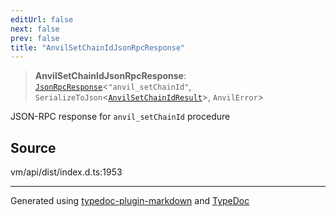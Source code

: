 ```yaml
---
editUrl: false
next: false
prev: false
title: "AnvilSetChainIdJsonRpcResponse"
---
```


> **AnvilSetChainIdJsonRpcResponse**: [`JsonRpcResponse`](/generated/type-aliases/jsonrpcresponse/)\<`"anvil_setChainId"`, `SerializeToJson`\<[`AnvilSetChainIdResult`](/generated/type-aliases/anvilsetchainidresult/)\>, `AnvilError`\>

JSON-RPC response for `anvil_setChainId` procedure

## Source

vm/api/dist/index.d.ts:1953

***
Generated using [typedoc-plugin-markdown](https://www.npmjs.com/package/typedoc-plugin-markdown) and [TypeDoc](https://typedoc.org/)
